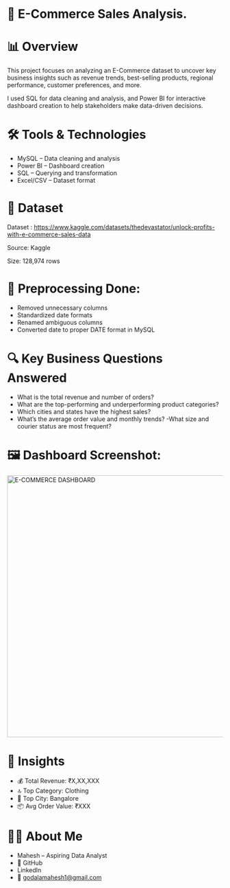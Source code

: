 # 🛒 E-Commerce Sales Analysis.

# 📊 Overview
This project focuses on analyzing an E-Commerce dataset to uncover key business insights such as revenue trends, best-selling products, regional performance, customer preferences, and more.

I used SQL for data cleaning and analysis, and Power BI for interactive dashboard creation to help stakeholders make data-driven decisions.

# 🛠️ Tools & Technologies
- MySQL – Data cleaning and analysis
- Power BI – Dashboard creation
- SQL – Querying and transformation
- Excel/CSV – Dataset format

# 📁 Dataset
Dataset : https://www.kaggle.com/datasets/thedevastator/unlock-profits-with-e-commerce-sales-data

Source: Kaggle

Size: 128,974 rows

# 🔧 Preprocessing Done:
- Removed unnecessary columns
- Standardized date formats
- Renamed ambiguous columns
- Converted date to proper DATE format in MySQL

# 🔍 Key Business Questions Answered
- What is the total revenue and number of orders?
- What are the top-performing and underperforming product categories?
- Which cities and states have the highest sales?
- What’s the average order value and monthly trends?
-What size and courier status are most frequent?


# 🖼️ Dashboard Screenshot: 
<img width="610" alt="E-COMMERCE DASHBOARD" src="https://github.com/user-attachments/assets/b532fc6f-a185-42e8-a874-9831593e43de" />


# 📌 Insights
- 💰 Total Revenue: ₹X,XX,XXX
- 🔝 Top Category: Clothing
- 🧭 Top City: Bangalore
- 📦 Avg Order Value: ₹XXX


# 🙋‍♂️ About Me
- Mahesh – Aspiring Data Analyst
- 🔗 GitHub
- LinkedIn
- 📧 godalamahesh1@gmail.com

